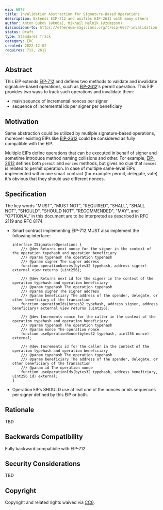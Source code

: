 ```yaml
---
eip: 6077
title: Invalidation Abstraction for Signature-Based Operations
description: Extends EIP-712 and unifies EIP-2612 with many others
author: Anton Bukov (@k06a), Mikhail Melnik (@zumzoom)
discussions-to: https://ethereum-magicians.org/t/eip-6077-invalidation-abstraction-for-signature-based-operations/12162
status: Draft
type: Standards Track
category: ERC
created: 2022-12-02
requires: 712, 2612
---
```


## Abstract

This EIP extends [EIP-712](./eip-712.md) and defines two methods to validate and invalidate signature-based operations, such as [EIP-2612](./eip-20.md)'s permit operation. This EIP provides two ways to track such operations and invalidate them:

- main sequnce of incremental nonces per signer
- sequence of incremental ids per signer per beneficiary

## Motivation

Same abstraction could be utilized by mutilple signature-based operations, moreover existing EIPs like [EIP-2612](./eip-2612.md) could be considered as fully compatible with the EIP.

Multiple EIPs define operations that can be executed in behalf of signer and sometime introduce method naming collisions and other. For example, [EIP-2612](./eip-2612.md) defines both `permit` and `nonces` methods, but gives no clue that `nonces` is related to permit operation. In case of multiple same-level EIPs implemented within one smart contract (for example: permit, delegate, vote) it's obvious that they should use different nonces.

## Specification

The key words "MUST", "MUST NOT", "REQUIRED", "SHALL", "SHALL NOT", "SHOULD", "SHOULD NOT", "RECOMMENDED", "MAY", and "OPTIONAL" in this document are to be interpreted as described in RFC 2119 and RFC 8174.

- Smart contract implementing EIP-712 MUST also implement the following interface:
    ```solidity
    interface ISignatureOperations {
        /// @dev Returns next nonce for the signer in the context of the operation typehash and operation beneficiary
        /// @param typehash The operation typehash
        /// @param signer The signer address
        function operationNonces(bytes32 typehash, address signer) external view returns (uint256);

        /// @dev Returns next id for the signer in the context of the operation typehash and operation beneficiary
        /// @param typehash The operation typehash
        /// @param signer The signer address
        /// @param beneficiary The address of the spender, delegate, or other beneficiary of the transaction
        function operationIds(bytes32 typehash, address signer, address beneficiary) external view returns (uint256);

        /// @dev Increments nonce for the caller in the context of the operation typehash and operation beneficiary
        /// @param typehash The operation typehash
        /// @param nonce The operation nonce
        function useOperationNonce(bytes32 typehash, uint256 nonce) external;

        /// @dev Increments id for the caller in the context of the operation typehash and operation beneficiary
        /// @param typehash The operation typehash
        /// @param beneficiary The address of the spender, delegate, or other beneficiary of the transaction
        /// @param id The operation nonce
        function useOperationIds(bytes32 typehash, address beneficiary, uint256 id) external;
    }
    ```

- Operation EIPs SHOULD use at leat one of the nonces or ids sequences per signer defined by this EIP or both.

## Rationale

TBD

## Backwards Compatibility

Fully backward compatibile with EIP-712.

## Security Considerations

TBD

## Copyright

Copyright and related rights waived via [CC0](../LICENSE.md).
